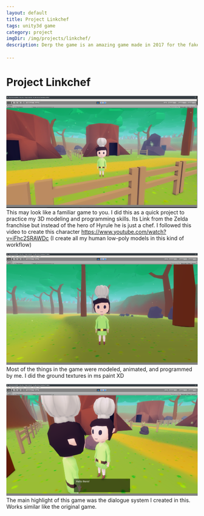 ```yaml
---
layout: default
title: Project Linkchef
tags: unity3d game
category: project
imgDir: /img/projects/linkchef/
description: Derp the game is an amazing game made in 2017 for the fake game jam that doesn't exist. This is just a template for the games discription so don't take this to seriously. I could use lorem ipsum but this is more fun. Welp I need more lines so the quick brown fox jumped over the lazy dog.

---
```



Project Linkchef
================

![Picture](/img/projects/linkchef/1.png)
This may look like a familiar game to you. I did this as a quick project to practice my 3D modeling and programming skills. Its Link from the Zelda franchise but instead of the hero of Hyrule he is just a chef. I followed this video to create this character https://www.youtube.com/watch?v=iFhc2SRAWDc  (I create all my human low-poly models in this kind of workflow)

![Picture](/img/projects/linkchef/3.png)
Most of the things in the game were modeled, animated, and programmed by me. I did the ground textures in ms paint XD

![Picture](/img/projects/linkchef/2.png)
The main highlight of this game was the dialogue system I created in this. Works similar like the original game.

